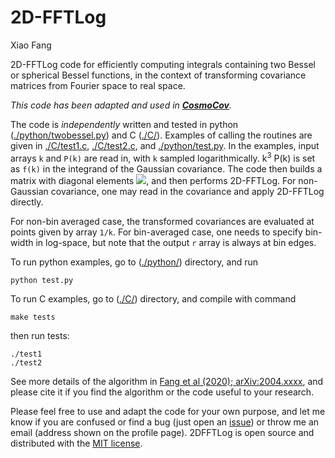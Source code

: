 # 2D-FFTLog
Xiao Fang

2D-FFTLog code for efficiently computing integrals containing two Bessel or spherical Bessel functions, in the context of transforming covariance matrices from Fourier space to real space.

_This code has been adapted and used in [**CosmoCov**](https://github.com/CosmoLike/CosmoCov)._

The code is *independently* written and tested in python ([./python/twobessel.py](python/twobessel.py)) and C ([./C/](C)). Examples of calling the routines are given in [./C/test1.c](C/test1.c), [./C/test2.c](C/test2.c), and [./python/test.py](python/test.py). In the examples, input arrays `k` and `P(k)` are read in, with `k` sampled logarithmically. k<sup>3</sup> P(k) is set as `f(k)` in the integrand of the Gaussian covariance. The code then builds a matrix with diagonal elements <img src="https://render.githubusercontent.com/render/math?math=f(k)/\Delta_{\ln k}">, and then performs 2D-FFTLog. For non-Gaussian covariance, one may read in the covariance and apply 2D-FFTLog directly.

For non-bin averaged case, the transformed covariances are evaluated at points given by array `1/k`. For bin-averaged case, one needs to specify bin-width in log-space, but note that the output `r` array is always at bin edges.

To run python examples, go to ([./python/](python)) directory, and run
```shell
python test.py
```
To run C examples, go to ([./C/](C)) directory, and compile with command
```shell
make tests
```
then run tests:
```shell
./test1
./test2
```

See more details of the algorithm in [Fang et al (2020); arXiv:2004.xxxx](https://arxiv.org/abs/2004.xxxx), and please cite it if you find the algorithm or the code useful to your research.

Please feel free to use and adapt the code for your own purpose, and let me know if you are confused or find a bug (just open an [issue](https://github.com/xfangcosmo/2DFFTLog/issues)) or throw me an email (address shown on the profile page). 2DFFTLog is open source and distributed with the
[MIT license](https://opensource.org/licenses/mit).
